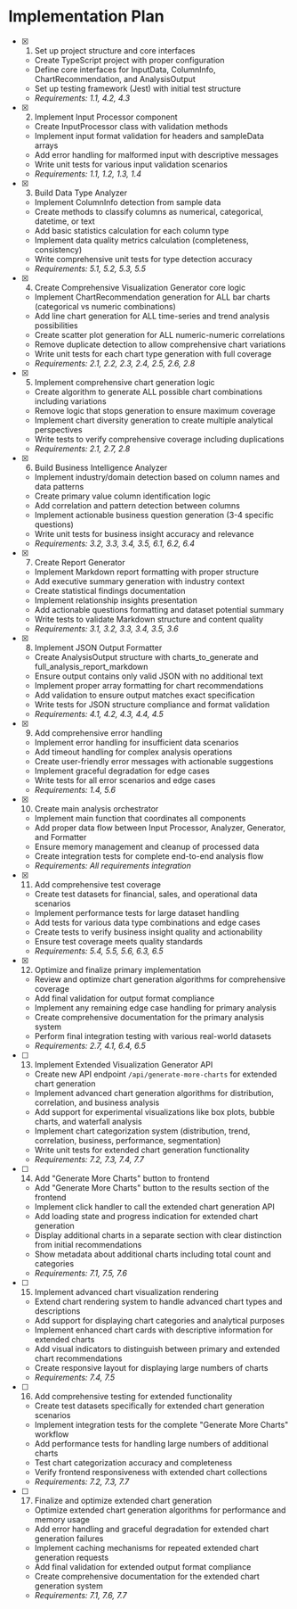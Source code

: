 # Implementation Plan

- [x] 1. Set up project structure and core interfaces
  - Create TypeScript project with proper configuration
  - Define core interfaces for InputData, ColumnInfo, ChartRecommendation, and AnalysisOutput
  - Set up testing framework (Jest) with initial test structure
  - _Requirements: 1.1, 4.2, 4.3_

- [x] 2. Implement Input Processor component
  - Create InputProcessor class with validation methods
  - Implement input format validation for headers and sampleData arrays
  - Add error handling for malformed input with descriptive messages
  - Write unit tests for various input validation scenarios
  - _Requirements: 1.1, 1.2, 1.3, 1.4_

- [x] 3. Build Data Type Analyzer
  - Implement ColumnInfo detection from sample data
  - Create methods to classify columns as numerical, categorical, datetime, or text
  - Add basic statistics calculation for each column type
  - Implement data quality metrics calculation (completeness, consistency)
  - Write comprehensive unit tests for type detection accuracy
  - _Requirements: 5.1, 5.2, 5.3, 5.5_

- [x] 4. Create Comprehensive Visualization Generator core logic
  - Implement ChartRecommendation generation for ALL bar charts (categorical vs numeric combinations)
  - Add line chart generation for ALL time-series and trend analysis possibilities
  - Create scatter plot generation for ALL numeric-numeric correlations
  - Remove duplicate detection to allow comprehensive chart variations
  - Write unit tests for each chart type generation with full coverage
  - _Requirements: 2.1, 2.2, 2.3, 2.4, 2.5, 2.6, 2.8_

- [x] 5. Implement comprehensive chart generation logic
  - Create algorithm to generate ALL possible chart combinations including variations
  - Remove logic that stops generation to ensure maximum coverage
  - Implement chart diversity generation to create multiple analytical perspectives
  - Write tests to verify comprehensive coverage including duplications
  - _Requirements: 2.1, 2.7, 2.8_

- [x] 6. Build Business Intelligence Analyzer
  - Implement industry/domain detection based on column names and data patterns
  - Create primary value column identification logic
  - Add correlation and pattern detection between columns
  - Implement actionable business question generation (3-4 specific questions)
  - Write unit tests for business insight accuracy and relevance
  - _Requirements: 3.2, 3.3, 3.4, 3.5, 6.1, 6.2, 6.4_

- [x] 7. Create Report Generator
  - Implement Markdown report formatting with proper structure
  - Add executive summary generation with industry context
  - Create statistical findings documentation
  - Implement relationship insights presentation
  - Add actionable questions formatting and dataset potential summary
  - Write tests to validate Markdown structure and content quality
  - _Requirements: 3.1, 3.2, 3.3, 3.4, 3.5, 3.6_

- [x] 8. Implement JSON Output Formatter
  - Create AnalysisOutput structure with charts_to_generate and full_analysis_report_markdown
  - Ensure output contains only valid JSON with no additional text
  - Implement proper array formatting for chart recommendations
  - Add validation to ensure output matches exact specification
  - Write tests for JSON structure compliance and format validation
  - _Requirements: 4.1, 4.2, 4.3, 4.4, 4.5_

- [x] 9. Add comprehensive error handling
  - Implement error handling for insufficient data scenarios
  - Add timeout handling for complex analysis operations
  - Create user-friendly error messages with actionable suggestions
  - Implement graceful degradation for edge cases
  - Write tests for all error scenarios and edge cases
  - _Requirements: 1.4, 5.6_

- [x] 10. Create main analysis orchestrator
  - Implement main function that coordinates all components
  - Add proper data flow between Input Processor, Analyzer, Generator, and Formatter
  - Ensure memory management and cleanup of processed data
  - Create integration tests for complete end-to-end analysis flow
  - _Requirements: All requirements integration_

- [x] 11. Add comprehensive test coverage
  - Create test datasets for financial, sales, and operational data scenarios
  - Implement performance tests for large dataset handling
  - Add tests for various data type combinations and edge cases
  - Create tests to verify business insight quality and actionability
  - Ensure test coverage meets quality standards
  - _Requirements: 5.4, 5.5, 5.6, 6.3, 6.5_

- [x] 12. Optimize and finalize primary implementation
  - Review and optimize chart generation algorithms for comprehensive coverage
  - Add final validation for output format compliance
  - Implement any remaining edge case handling for primary analysis
  - Create comprehensive documentation for the primary analysis system
  - Perform final integration testing with various real-world datasets
  - _Requirements: 2.7, 4.1, 6.4, 6.5_

- [ ] 13. Implement Extended Visualization Generator API
  - Create new API endpoint `/api/generate-more-charts` for extended chart generation
  - Implement advanced chart generation algorithms for distribution, correlation, and business analysis
  - Add support for experimental visualizations like box plots, bubble charts, and waterfall analysis
  - Implement chart categorization system (distribution, trend, correlation, business, performance, segmentation)
  - Write unit tests for extended chart generation functionality
  - _Requirements: 7.2, 7.3, 7.4, 7.7_

- [ ] 14. Add "Generate More Charts" button to frontend
  - Add "Generate More Charts" button to the results section of the frontend
  - Implement click handler to call the extended chart generation API
  - Add loading state and progress indication for extended chart generation
  - Display additional charts in a separate section with clear distinction from initial recommendations
  - Show metadata about additional charts including total count and categories
  - _Requirements: 7.1, 7.5, 7.6_

- [ ] 15. Implement advanced chart visualization rendering
  - Extend chart rendering system to handle advanced chart types and descriptions
  - Add support for displaying chart categories and analytical purposes
  - Implement enhanced chart cards with descriptive information for extended charts
  - Add visual indicators to distinguish between primary and extended chart recommendations
  - Create responsive layout for displaying large numbers of charts
  - _Requirements: 7.4, 7.5_

- [ ] 16. Add comprehensive testing for extended functionality
  - Create test datasets specifically for extended chart generation scenarios
  - Implement integration tests for the complete "Generate More Charts" workflow
  - Add performance tests for handling large numbers of additional charts
  - Test chart categorization accuracy and completeness
  - Verify frontend responsiveness with extended chart collections
  - _Requirements: 7.2, 7.3, 7.7_

- [ ] 17. Finalize and optimize extended chart generation
  - Optimize extended chart generation algorithms for performance and memory usage
  - Add error handling and graceful degradation for extended chart generation failures
  - Implement caching mechanisms for repeated extended chart generation requests
  - Add final validation for extended output format compliance
  - Create comprehensive documentation for the extended chart generation system
  - _Requirements: 7.1, 7.6, 7.7_